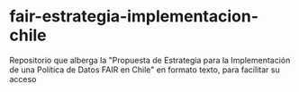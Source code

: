 # fair-estrategia-implementacion-chile
Repositorio que alberga la "Propuesta de Estrategia para la Implementación de una Política de Datos FAIR en Chile" en formato texto, para facilitar su acceso

